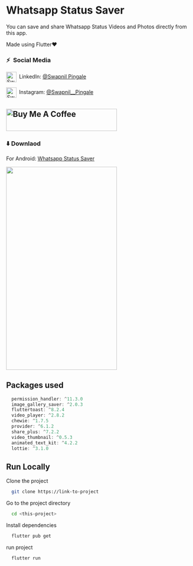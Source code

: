 # Whatsapp Status Saver

You can save and share Whatsapp Status Videos and Photos directly from this app.

Made using Flutter❤️

### ⚡&ensp;Social Media

[<img align="center" alt="Swapnil Pingale | LinkedIn" width="28px" src="https://firebasestorage.googleapis.com/v0/b/web-johannesmilke.appspot.com/o/other%2Fsocial%2Flinkedin.png?alt=media" />](https://www.linkedin.com/in/swapnil-pingale/)&ensp;LinkedIn: [@Swapnil Pingale](https://www.linkedin.com/in/swapnil-pingale/ "LinkedIn Swapnil Pingale")

[<img align="center" alt="SwapnilPingale | Instagram" width="28px" src="https://firebasestorage.googleapis.com/v0/b/web-johannesmilke.appspot.com/o/other%2Fsocial%2Finstagram.png?alt=media" />](https://www.instagram.com/swapnil__pingale/)&ensp;Instagram: [@Swapnil\_\_Pingale](https://www.instagram.com/swapnil__pingale/ "Instagram SwapnilPingale")

## <a href="https://www.buymeacoffee.com/" target="_blank"><img src="https://cdn.buymeacoffee.com/buttons/default-orange.png" alt="Buy Me A Coffee" height="60" width="300"></a>

### ⬇️ Downlaod

For Android: [Whatsapp Status Saver](https://appho.st/d/J02CH4Tq "https://appho.st/d/J02CH4Tq")

<img src="https://github.com/swapnilpingale22/Flutter-Whatsapp-Status-Saver/assets/132128463/3cf25583-e374-4c04-8711-27902f39b0fa" width="300" height="550" />

## Packages used

```dart
  permission_handler: ^11.3.0
  image_gallery_saver: ^2.0.3
  fluttertoast: ^8.2.4
  video_player: ^2.8.2
  chewie: ^1.7.5
  provider: ^6.1.2
  share_plus: ^7.2.2
  video_thumbnail: ^0.5.3
  animated_text_kit: ^4.2.2
  lottie: ^3.1.0
```

## Run Locally

Clone the project

```bash
  git clone https://link-to-project
```

Go to the project directory

```bash
  cd <this-project>
```

Install dependencies

```bash
  flutter pub get
```

run project

```bash
  flutter run
```
